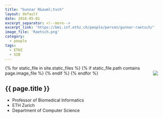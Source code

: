 ```yaml
---
title: "Gunnar R&auml;tsch"
layout: default
date: 2016-05-01
excerpt_separator: <!--more-->
excerpt_link: 'https://bmi.inf.ethz.ch/people/person/gunnar-raetsch/'
image_file: 'Raetsch.png'
category:
  - people
tags:
  - ETHZ
  - SIB
---
```


{% for static_file in site.static_files %}
  {% if static_file.path contains page.image_file %}
<img style="float: right; max-width: 60px;" src="{{ static_file.path | relative_url}}" />
  {% endif %}
{% endfor %}

## {{ page.title }}

* Professor of Biomedical Informatics 
* ETH Zurich 
* Department of Computer Science 

<!--more-->





